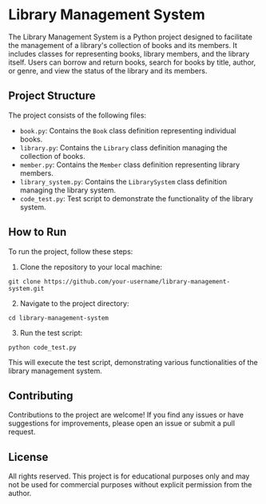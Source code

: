 # Library Management System

The Library Management System is a Python project designed to facilitate the management of a library's collection of books and its members. It includes classes for representing books, library members, and the library itself. Users can borrow and return books, search for books by title, author, or genre, and view the status of the library and its members.

## Project Structure

The project consists of the following files:

- `book.py`: Contains the `Book` class definition representing individual books.
- `library.py`: Contains the `Library` class definition managing the collection of books.
- `member.py`: Contains the `Member` class definition representing library members.
- `library_system.py`: Contains the `LibrarySystem` class definition managing the library system.
- `code_test.py`: Test script to demonstrate the functionality of the library system.

## How to Run

To run the project, follow these steps:

1. Clone the repository to your local machine:

```
git clone https://github.com/your-username/library-management-system.git
```

2. Navigate to the project directory:

```
cd library-management-system
```

3. Run the test script:

```
python code_test.py
```

This will execute the test script, demonstrating various functionalities of the library management system.

## Contributing

Contributions to the project are welcome! If you find any issues or have suggestions for improvements, please open an issue or submit a pull request.

## License

All rights reserved. This project is for educational purposes only and may not be used for commercial purposes without explicit permission from the author.
